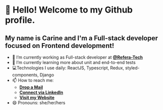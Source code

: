 # 👋 Hello! Welcome to my Github profile.
## My name is Carine and I'm a Full-stack developer focused on Frontend development!

- 🔭 I’m currently working as Full-stack developer at [**@Refera-Tech**](https://github.com/Refera-Tech)
- 🌱 I’m currently learning more about unit and end-to-end tests
- 💻Technologies I use daily: ReactJS, Typescript, Redux, styled-components, Django
- 📫 How to reach me:
  - [**Drop a Mail**](mailto:carinealzira@gmail.com)
  - [**Connect via LinkedIn**](https://www.linkedin.com/in/carine-barros/)
  - [**Visit my Website**](https://carine.vercel.app/)
- 😄 Pronouns: she/her/hers
